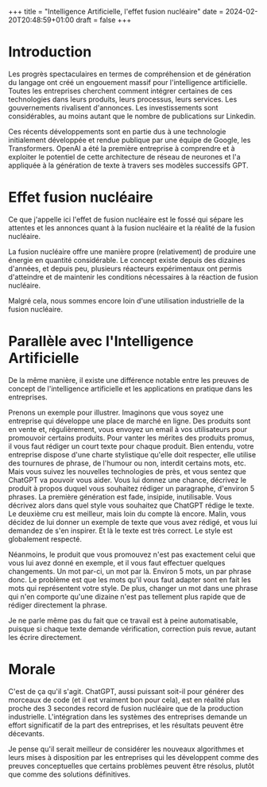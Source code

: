 +++
title = "Intelligence Artificielle, l'effet fusion nucléaire"
date = 2024-02-20T20:48:59+01:00
draft = false
+++

# Introduction

Les progrès spectaculaires en termes de compréhension et de génération du langage ont créé un engouement massif pour 
l'intelligence artificielle. Toutes les entreprises cherchent comment intégrer certaines de ces technologies dans leurs
produits, leurs processus, leurs services. Les gouvernements rivalisent d'annonces.
Les investissements sont considérables, au moins autant que le nombre de publications sur Linkedin.

Ces récents développements sont en partie dus à une technologie initialement développée et rendue publique par une équipe
de Google, les Transformers. OpenAI a été la première entreprise à comprendre et à exploiter le potentiel de cette
architecture de réseau de neurones et l'a appliquée à la génération de texte à travers ses modèles successifs GPT.

# Effet fusion nucléaire

Ce que j'appelle ici l'effet de fusion nucléaire est le fossé qui sépare les attentes et les annonces quant à la fusion
nucléaire et la réalité de la fusion nucléaire.

La fusion nucléaire offre une manière propre (relativement) de produire une énergie en quantité considérable. Le concept
existe depuis des dizaines d'années, et depuis peu, plusieurs réacteurs expérimentaux ont permis d'atteindre et de
maintenir les conditions nécessaires à la réaction de fusion nucléaire.

Malgré cela, nous sommes encore loin d'une utilisation industrielle de la fusion nucléaire.

# Parallèle avec l'Intelligence Artificielle

De la même manière, il existe une différence notable entre les preuves de concept de l'intelligence artificielle et 
les applications en pratique dans les entreprises.

Prenons un exemple pour illustrer. Imaginons que vous soyez une entreprise qui développe une place de marché en ligne.
Des produits sont en vente et, régulièrement, vous envoyez un email à vos utilisateurs pour promouvoir certains
produits. Pour vanter les mérites des produits promus, il vous faut rédiger un court texte pour chaque produit. Bien
entendu, votre entreprise dispose d'une charte stylistique qu'elle doit respecter, elle utilise des tournures de phrase,
de l'humour ou non, interdit certains mots, etc. Mais vous suivez les nouvelles technologies de près, et vous sentez
que ChatGPT va pouvoir vous aider. Vous lui donnez une chance, décrivez le produit à propos duquel vous souhaitez 
rédiger un paragraphe, d'environ 5 phrases. La première génération est fade, insipide, inutilisable. Vous décrivez alors
dans quel style vous souhaitez que ChatGPT rédige le texte. Le deuxième cru est meilleur, mais loin du compte là encore.
Malin, vous décidez de lui donner un exemple de texte que vous avez rédigé, et vous lui demandez de s'en inspirer. Et là
le texte est très correct. Le style est globalement respecté.

Néanmoins, le produit que vous promouvez n'est pas exactement celui que vous lui avez donné en exemple, et il vous faut
effectuer quelques changements. Un mot par-ci, un mot par là. Environ 5 mots, un par phrase donc.
Le problème est que les mots qu'il vous faut adapter sont en fait les mots qui représentent votre style. De plus,
changer un mot dans une phrase qui n'en comporte qu'une dizaine n'est pas tellement plus rapide que de rédiger directement
la phrase.

Je ne parle même pas du fait que ce travail est à peine automatisable, puisque si chaque texte demande vérification,
correction puis revue, autant les écrire directement.

# Morale

C'est de ça qu'il s'agit. ChatGPT, aussi puissant soit-il pour générer des morceaux de code (et il est vraiment bon
pour cela), est en réalité plus proche des 3 secondes record de fusion nucléaire que de la production industrielle.
L'intégration dans les systèmes des entreprises demande un effort significatif de la part des entreprises, et les
résultats peuvent être décevants.

Je pense qu'il serait meilleur de considérer les nouveaux algorithmes et leurs mises à disposition par les entreprises
qui les développent comme des preuves conceptuelles que certains problèmes peuvent être résolus, plutôt que comme des
solutions définitives.
